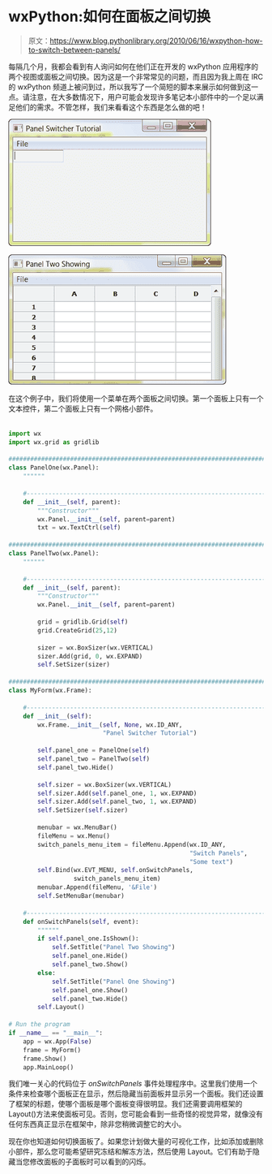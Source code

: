 # wxPython:如何在面板之间切换

> 原文：<https://www.blog.pythonlibrary.org/2010/06/16/wxpython-how-to-switch-between-panels/>

每隔几个月，我都会看到有人询问如何在他们正在开发的 wxPython 应用程序的两个视图或面板之间切换。因为这是一个非常常见的问题，而且因为我上周在 IRC 的 wxPython 频道上被问到过，所以我写了一个简短的脚本来展示如何做到这一点。请注意，在大多数情况下，用户可能会发现许多笔记本小部件中的一个足以满足他们的需求。不管怎样，我们来看看这个东西是怎么做的吧！

[![](img/c99379e7d504d967f8399a861a6ca0ae.png "panelswitcherOne")](https://www.blog.pythonlibrary.org/wp-content/uploads/2010/06/panelswitcherOne.png)

[![](img/c8382e9ffdf46574e30be94f3e29f1d4.png "panelswitcherTwo")](https://www.blog.pythonlibrary.org/wp-content/uploads/2010/06/panelswitcherTwo.png)

在这个例子中，我们将使用一个菜单在两个面板之间切换。第一个面板上只有一个文本控件，第二个面板上只有一个网格小部件。

```py

import wx
import wx.grid as gridlib

########################################################################
class PanelOne(wx.Panel):
    """"""

    #----------------------------------------------------------------------
    def __init__(self, parent):
        """Constructor"""
        wx.Panel.__init__(self, parent=parent)
        txt = wx.TextCtrl(self)

########################################################################
class PanelTwo(wx.Panel):
    """"""

    #----------------------------------------------------------------------
    def __init__(self, parent):
        """Constructor"""
        wx.Panel.__init__(self, parent=parent)

        grid = gridlib.Grid(self)
        grid.CreateGrid(25,12)

        sizer = wx.BoxSizer(wx.VERTICAL)
        sizer.Add(grid, 0, wx.EXPAND)
        self.SetSizer(sizer)

########################################################################
class MyForm(wx.Frame):

    #----------------------------------------------------------------------
    def __init__(self):
        wx.Frame.__init__(self, None, wx.ID_ANY, 
                          "Panel Switcher Tutorial")

        self.panel_one = PanelOne(self)
        self.panel_two = PanelTwo(self)
        self.panel_two.Hide()

        self.sizer = wx.BoxSizer(wx.VERTICAL)
        self.sizer.Add(self.panel_one, 1, wx.EXPAND)
        self.sizer.Add(self.panel_two, 1, wx.EXPAND)
        self.SetSizer(self.sizer)

        menubar = wx.MenuBar()
        fileMenu = wx.Menu()
        switch_panels_menu_item = fileMenu.Append(wx.ID_ANY, 
                                                  "Switch Panels", 
                                                  "Some text")
        self.Bind(wx.EVT_MENU, self.onSwitchPanels, 
                  switch_panels_menu_item)
        menubar.Append(fileMenu, '&File')
        self.SetMenuBar(menubar)

    #----------------------------------------------------------------------
    def onSwitchPanels(self, event):
        """"""
        if self.panel_one.IsShown():
            self.SetTitle("Panel Two Showing")
            self.panel_one.Hide()
            self.panel_two.Show()
        else:
            self.SetTitle("Panel One Showing")
            self.panel_one.Show()
            self.panel_two.Hide()
        self.Layout()

# Run the program
if __name__ == "__main__":
    app = wx.App(False)
    frame = MyForm()
    frame.Show()
    app.MainLoop()

```

我们唯一关心的代码位于 *onSwitchPanels* 事件处理程序中。这里我们使用一个条件来检查哪个面板正在显示，然后隐藏当前面板并显示另一个面板。我们还设置了框架的标题，使哪个面板是哪个面板变得很明显。我们还需要调用框架的 Layout()方法来使面板可见。否则，您可能会看到一些奇怪的视觉异常，就像没有任何东西真正显示在框架中，除非您稍微调整它的大小。

现在你也知道如何切换面板了。如果您计划做大量的可视化工作，比如添加或删除小部件，那么您可能希望研究冻结和解冻方法，然后使用 Layout。它们有助于隐藏当您修改面板的子面板时可以看到的闪烁。